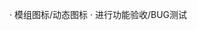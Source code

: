 <!-- · 进入游戏时/倒计时N分钟时(N = 事件列表自定义的数组 比如30、60、120)，左上角发出提示，配合提示音：TheFrontEnd:GetSound():PlaySound("dontstarve/HUD/XP_bar_fill_unlock") -->
<!-- 支持关闭此提示，client = true -->
<!-- · 像Insight一样的BOSS倒计时面板 -->
<!-- · 支持宣告倒计时 -->
<!-- · 支持指定倒计时一直显示(勾选显示，不勾选不显示，支持长久保存数据) -->
<!-- · 跨世界同步倒计时（显示计时来自哪个世界，不兼容超多层世界，模组说明里要标注） -->
<!-- · 客户端预测功能，开启此功能后服务器5秒或更多秒刷新一次数据，刷新给客户端后，客户端自己减一减一，减轻服务器压力 -->
<!-- · 支持识别【已暂停】的倒计时 -->
<!-- · 修改【遗迹当前阶段】计时 -->
<!-- · 修改面板UI -->
<!-- · 自动清理过期的从世界计时数据 -->
<!-- · 进行功能验收/BUG测试 -->
<!-- · 检测到与其他计时模组一起开时，提示玩家关掉其它计时模组。与Insight一起开时，什么也不做（兼容不来） -->
<!-- · 添加猪镇计时器 -->
<!--
添加计时：
月相(新月满月) √
海盗袭击计时 ×
巨大蠕虫概率 √
裂隙/裂隙晶体计时 √
梦魇疯猪和拾荒疯猪 √
洞穴地震 √
亮茄 √
墨荒 √
果蝇王 √
-->
<!-- · 添加永不妥协计时器 -->
<!-- · 兼容【模组设置】，游戏内可实时开关预测倒计时功能 -->

<!-- · 模组英语翻译 -->
<!-- · 在README写上模组API说明 -->

· 模组图标/动态图标
· 进行功能验收/BUG测试
